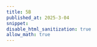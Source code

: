 ```yaml
---
title: 5B
published_at: 2025-3-04
snippet: 
disable_html_sanitization: true
allow_math: true
---
```

